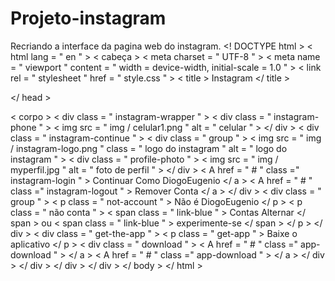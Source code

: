 # Projeto-instagram
Recriando a interface da pagina web do instagram.
<! DOCTYPE html >
< html  lang = " en " >
< cabeça >
    < meta  charset = " UTF-8 " >
    < meta  name = " viewport " content = " width = device-width, initial-scale = 1.0 " >
    < link  rel = " stylesheet " href = " style.css " >
    < title > Instagram </ title >
    
</ head >

< corpo >
    < div  class = " instagram-wrapper " >
        < div  class = " instagram-phone " >
            < img  src = " img / celular1.png " alt = " celular " >
        </ div >
        < div  class = " instagram-continue " >
            < div  class = " group " >
                < img  src = " img / instagram-logo.png " class = " logo do instagram " alt = " logo do instagram " >
                < div  class = " profile-photo " >
                    < img  src = " img / myperfil.jpg " alt = " foto de perfil " >
                </ div >
                < A  href = " # " class =" instagram-login " > Continuar Como DiogoEugenio </ a >
                < A  href = " # " class =" instagram-logout " > Remover Conta </ a >
            </ div >
            < div  class = " group " >
                < p  class = " not-account " > Não é DiogoEugenio </ p >
                < p  class = " não conta " >
                    < span  class = " link-blue " > Contas Alternar </ span >
                    ou
                    < span  class = " link-blue " > experimente-se </ span >
                </ p >
            </ div >
            < div  class = " get-the-app " >
                < p  class = " get-app " > Baixe o aplicativo </ p >
                < div  class = " download " >
                    < A  href = " # " class =" app-download " > </ a >
                    < A  href = " # " class =" app-download " > </ a >
                </ div >
            </ div >
        </ div >
    </ div >
</ body >
</ html >
